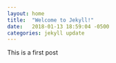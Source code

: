 ```yaml
---
layout: home
title:  "Welcome to Jekyll!"
date:   2018-01-13 18:59:04 -0500
categories: jekyll update
---
```


This is a first post

